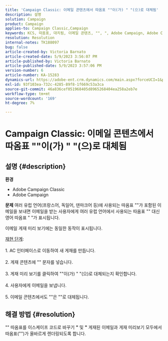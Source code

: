 ```yaml
---
title: 'Campaign Classic: 이메일 콘텐츠에서 따옴표 ""이(가) " "(으)로 대체됨'
description: 설명
solution: Campaign
product: Campaign
applies-to: Campaign Classic,Campaign
keywords: KCS, 따옴표, 대치됨, 이메일 콘텐츠, "", ", Adobe Campaign, Adobe Campaign Classic
resolution: Resolution
internal-notes: TK188097
bug: false
article-created-by: Victoria Barnato
article-created-date: 5/9/2023 3:56:07 PM
article-published-by: Victoria Barnato
article-published-date: 5/9/2023 3:57:06 PM
version-number: 6
article-number: KA-15283
dynamics-url: https://adobe-ent.crm.dynamics.com/main.aspx?forceUCI=1&pagetype=entityrecord&etn=knowledgearticle&id=2744b2ff-81ee-ed11-8849-6045bd0065b6
exl-id: 93f103ea-732c-4285-89f8-1f669c53a3ca
source-git-commit: 46a836cef051968405d8965268404ea258a2eb7e
workflow-type: tm+mt
source-wordcount: '169'
ht-degree: 7%

---
```


# Campaign Classic: 이메일 콘텐츠에서 따옴표 &quot;&quot;이(가) &quot; &quot;(으)로 대체됨

## 설명 {#description}


<b>환경</b>

- Adobe Campaign Classic
- Adobe Campaign


<b>문제</b>
여러 유럽 언어(프랑스어, 독일어, 덴마크어 등)에 사용되는 따옴표 &quot;&quot;가 포함된 이메일을 보내면 이메일을 받는 사용자에게 여러 유럽 언어에서 사용되는 따옴표 &quot;&quot; 대신 영어 따옴표 &quot; &quot;가 표시됩니다.

이메일 게재 미리 보기에는 동일한 동작이 표시됩니다.

<u>재현 단계</u>:<br><br>1. AC 인터페이스로 이동하여 새 게재를 만듭니다.<br><br>2. 게재 콘텐츠에 &quot;&quot; 문자를 넣습니다.<br><br>3. 게재 미리 보기를 클릭하여 &quot;&quot;이(가) &quot; &quot;(으)로 대체되는지 확인합니다.<br><br>4. 사용자에게 이메일을 보냅니다.<br><br>5. 이메일 콘텐츠에서도 &quot;&quot;은 &quot;&quot;로 대체됩니다.<br>

## 해결 방법 {#resolution}


&quot;&quot; 따옴표를 이스케이프 코드로 바꾸기 <b>&quot;</b> 및 <b>&quot;</b> 게재된 이메일과 게재 미리보기 모두에서 따옴표(&quot;&quot;)가 올바르게 렌더링되도록 합니다.
